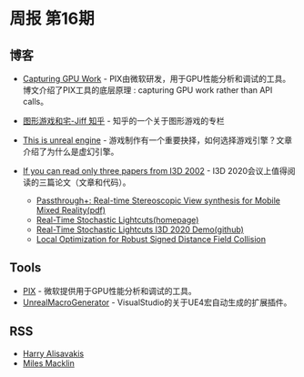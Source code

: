 # 周报 第16期

## 博客

* [Capturing GPU Work](https://devblogs.microsoft.com/pix/capturinggpuwork/) - PIX由微软研发，用于GPU性能分析和调试的工具。博文介绍了PIX工具的底层原理 : capturing GPU work rather than API calls。
* [图形游戏和宅-Jiff 知乎](https://zhuanlan.zhihu.com/c_1122162017141633024) - 知乎的一个关于图形游戏的专栏
* [This is unreal engine](https://hotgates.eu/this-is-unreal-engine/) - 游戏制作有一个重要抉择，如何选择游戏引擎？文章介绍了为什么是虚幻引擎。

* [If you can read only three papers from I3D 2002](http://www.realtimerendering.com/blog/if-you-can-read-only-three-papers-from-i3d-2020/) - I3D 2020会议上值得阅读的三篇论文（文章和代码）。
  * [Passthrough+: Real-time Stereoscopic View synthesis for Mobile Mixed Reality(pdf)](https://research.fb.com/wp-content/uploads/2020/07/Passthrough-Real-time-Stereoscopic-View-Synthesis-for-Mobile-Mixed-Reality-v2.pdf)
  * [Real-Time Stochastic Lightcuts(homepage)](https://dqlin.xyz/pubs/2020-i3d-SLC/)
  * [Real-Time Stochastic Lightcuts I3D 2020 Demo(github)](https://github.com/DQLin/RealTimeStochasticLightcuts)
  * [Local Optimization for Robust Signed Distance Field Collision](http://blog.mmacklin.com/publications/)

## Tools

* [PIX](https://devblogs.microsoft.com/pix/documentation/) - 微软提供用于GPU性能分析和调试的工具。
* [UnrealMacroGenerator](https://marketplace.visualstudio.com/items?itemName=Naotsun.Naotsun-UE-UMG) - VisualStudio的关于UE4宏自动生成的扩展插件。
  
## RSS

* [Harry Alisavakis](https://halisavakis.com/category/blog-posts/write-ups/feed/)
* [Miles Macklin](http://blog.mmacklin.com/index.xml)